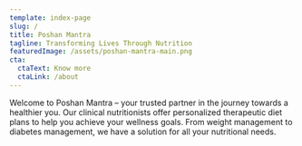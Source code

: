 ```yaml
---
template: index-page
slug: /
title: Poshan Mantra
tagline: Transforming Lives Through Nutrition
featuredImage: /assets/poshan-mantra-main.png
cta:
  ctaText: Know more
  ctaLink: /about
---
```

Welcome to Poshan Mantra – your trusted partner in the journey towards a healthier you. Our clinical nutritionists offer personalized therapeutic diet plans to help you achieve your wellness goals. From weight management to diabetes management, we have a solution for all your nutritional needs.